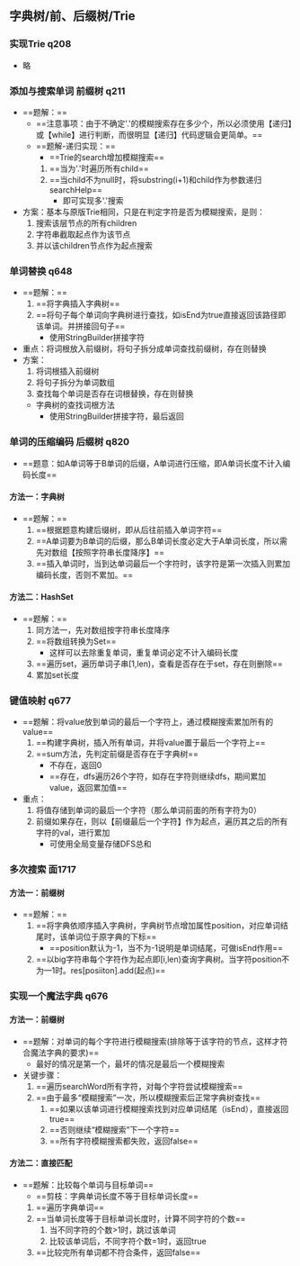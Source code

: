## 字典树/前、后缀树/Trie
### 实现Trie q208
- 略

### 添加与搜索单词 前缀树 q211
- ==题解：==
    - ==注意事项：由于不确定'.'的模糊搜索存在多少个，所以必须使用【递归】或【while】进行判断，而很明显【递归】代码逻辑会更简单。==
    - ==题解-递归实现：==
        - ==Trie的search增加模糊搜索==
        1. ==当为'.'时遍历所有child==
        2. ==当child不为null时，将substring(i+1)和child作为参数递归searchHelp==
            - 即可实现多'.'搜索
- 方案：基本与原版Trie相同，只是在判定字符是否为模糊搜索，是则：
    1. 搜索该层节点的所有children
    2. 字符串截取起点作为该节点
    3. 并以该children节点作为起点搜索

### 单词替换 q648
- ==题解：==
    1. ==将字典插入字典树==
    2. ==将句子每个单词向字典树进行查找，如isEnd为true直接返回该路径即该单词。并拼接回句子==
        - 使用StringBuilder拼接字符
- 重点：将词根放入前缀树，将句子拆分成单词查找前缀树，存在则替换
- 方案：
    1. 将词根插入前缀树
    2. 将句子拆分为单词数组
    3. 查找每个单词是否存在词根替换，存在则替换
    - 字典树的查找词根方法
        - 使用StringBuilder拼接字符，最后返回

### 单词的压缩编码 后缀树 q820
- ==题意：如A单词等于B单词的后缀，A单词进行压缩，即A单词长度不计入编码长度==

#### 方法一：字典树
- ==题解：==
    1. ==根据题意构建后缀树，即从后往前插入单词字符==
    2. ==A单词要为B单词的后缀，那么B单词长度必定大于A单词长度，所以需先对数组【按照字符串长度降序】==
    3. ==插入单词时，当到达单词最后一个字符时，该字符是第一次插入则累加编码长度，否则不累加。==

#### 方法二：HashSet
- ==题解：==
    1. 同方法一，先对数组按字符串长度降序
    2. ==将数组转换为Set==
        - 这样可以去除重复单词，重复单词必定不计入编码长度
    3. ==遍历set，遍历单词子串[1,len)，查看是否存在于set，存在则删除==
    4. 累加set长度

### 键值映射 q677
- ==题解：将value放到单词的最后一个字符上，通过模糊搜索累加所有的value==
    1. ==构建字典树，插入所有单词，并将value置于最后一个字符上==
    2. ==sum方法，先判定前缀是否存在于字典树==
        - 不存在，返回0
        - ==存在，dfs遍历26个字符，如存在字符则继续dfs，期间累加value，返回累加值==
- 重点：
    1. 将值存储到单词的最后一个字符（那么单词前面的所有字符为0）
    2. 前缀如果存在，则以【前缀最后一个字符】作为起点，遍历其之后的所有字符的val，进行累加
        - 可使用全局变量存储DFS总和

### 多次搜索 面1717
#### 方法一：前缀树
- ==题解：==
    1. ==将字典依顺序插入字典树，字典树节点增加属性position，对应单词结尾时，该单词位于原字典的下标==
        - ==position默认为-1，当不为-1说明是单词结尾，可做isEnd作用==
    2. ==以big字符串每个字符作为起点即[i,len)查询字典树。当字符position不为—1时。res[posiiton].add(起点)==

### 实现一个魔法字典 q676
#### 方法一：前缀树
- ==题解：对单词的每个字符进行模糊搜索(排除等于该字符的节点，这样才符合魔法字典的要求)==
    - 最好的情况是第一个，最坏的情况是最后一个模糊搜索
- 关键步骤：
    1. ==遍历searchWord所有字符，对每个字符尝试模糊搜索==
    2. ==由于最多“模糊搜索”一次，所以模糊搜索后正常字典树查找==
        1. ==如果以该单词进行模糊搜索找到对应单词结尾（isEnd），直接返回true==
        2. ==否则继续“模糊搜索”下一个字符==
        3. ==所有字符模糊搜索都失败，返回false==

#### 方法二：直接匹配
- ==题解：比较每个单词与目标单词==
    - ==剪枝：字典单词长度不等于目标单词长度==
    1. ==遍历字典单词==
    2. ==当单词长度等于目标单词长度时，计算不同字符的个数==
        1. 当不同字符的个数>1时，跳过该单词
        2. 比较该单词后，不同字符个数=1时，返回true
    3. ==比较完所有单词都不符合条件，返回false==